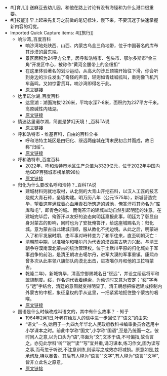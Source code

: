 - #[[育儿]] 送麻豆去幼儿园，和他在路上讨论有没有海怪和为什么港口很重要。
- #[[技能]] 早上起来先复习之前做的笔记标注，慢下来，不要沉迷于快速掌握新内容的幻觉。
- Imported Quick Capture items:  #[[旅行]]
    - 响沙湾_百度百科
        - 响沙湾地处陕西、山西、内蒙古乌金三角地带，位于中国著名的库布其沙漠的最东端。
        - 景区面积为24平方公里，居呼和浩特市、包头市、鄂尔多斯市“金三角”开发区中心，被称作“黄河金腰带上的金纽扣”
        - 在这里体验著名的划沙运动，从高大的沙丘顶端开始往下滑，你会听到身边的沙丘发出了奇怪的声音，轻则如青蛙呱呱叫，重则像飞机汽车轰鸣，又如惊雷贯耳，响沙湾即得名于此。
        - [原文链接](https://baike.baidu.com/item/%E5%93%8D%E6%B2%99%E6%B9%BE/785751)
    - 达里诺尔湖_百度百科
        - 达里湖：湖面海拔1226米，平均水深7-8米，面积约为237平方千米。高原碱性内陆湖。
        - [原文链接](https://baike.baidu.com/item/%E8%BE%BE%E9%87%8C%E8%AF%BA%E5%B0%94%E6%B9%96/1233214)
    - 情迷达里诺尔湖，简直是梦幻天境！_百科TA说
        - [原文链接](https://baike.baidu.com/tashuo/browse/content?id=b8afdc441b1a8e38626eb78f&lemmaId=1233214&fromLemmaModule=pcBottom&lemmaTitle=%E8%BE%BE%E9%87%8C%E8%AF%BA%E5%B0%94%E6%B9%96&fromModule=lemma_bottom-tashuo-article)
    - 呼和浩特市 - 维基百科，自由的百科全书
        - 呼和浩特主城区是由归化、绥远两座城在清末民初合并而成，故旧称“归绥”。
        - [原文链接](http://zh.wikipedia.org/wiki/%E5%91%BC%E5%92%8C%E6%B5%A9%E7%89%B9%E5%B8%82)
    - 呼和浩特市_百度百科
        - 2022年，呼和浩特市地区生产总值为3329亿元，位于2022年中国内地GDP百强城市榜单第98位
        - [原文链接](https://baike.baidu.com/item/%E5%91%BC%E5%92%8C%E6%B5%A9%E7%89%B9%E5%B8%82/1275232)
    - 归化为什么要改名呼和浩特？_百科TA说
        - 建城材料则就地取材，从北侧的大青山开挖石料，以汉人工匠的技艺烧就大青石砖，垒墙构建。明万历八年（公元1575年），新城营造完毕，望着这座满载着心血用青石所筑造的城池，俺答汗将其命名为“库库和屯”，即青色的城。 而俺答汗的建城举动自然引起明廷的注意。在建城完毕后，俺答汗以友好的姿态向明廷禀报此事，明廷为了彰显自身对蒙古的影响，同时也为了安抚俺答汗，给这座城赐名为：归化城。意为蒙古自此建城归顺，服从教化不扰边境。从此之后，明蒙进入了和平发展时期，由军事对峙转变为了和平往来，直至明朝灭亡：
        - 清朝前中期，以准噶尔和噶尔丹为代表的漠西蒙古势力兴起，与清王朝争夺漠南漠北蒙古的统治管理权。位于土默川平原的归化城处于军事战争的前沿，是清王朝攻击噶尔丹，进军大漠的军事重镇。康熙帝曾多次从此率领八旗部队向漠北出击，进攻噶尔丹和他的卫拉特蒙古。
        - 乾隆二年)，新城筑毕，清高宗御赐城名日“绥远”，并设立绥远将军和盟旗制度。绥，作名词代表着绳索，为动词时又意为安定；“绥”字再与“远”字结合，清廷的意图就变得明显了。清王朝想把绥远建成控制内外蒙古的中枢，象征皇权的手从这里，一把紧紧地扼住整个蒙古的咽喉。
        - [原文链接](https://baike.baidu.com/tashuo/browse/content?id=a079f3deb31dcd20d7a44b27&lemmaId=1275232&fromLemmaModule=pcBottom&lemmaTitle=%E5%91%BC%E5%92%8C%E6%B5%A9%E7%89%B9%E5%B8%82&fromModule=lemma_bottom-tashuo-article)
    - 国语是什么时候改成叫语文的，其中有什么故事？ - 知乎
        - 1964年2月1日,叶老在给友人的信中进一步回忆了“语文”的由来:
        - “语文”一名,始用于一九四九年华北人民政府教科书编审委员会选用中小学课本之时。前此中学称“国文”,小学称“国语”,至是乃统而一之。彼时同人之意,以为口头为“语”,书面为“文”,文本于语,不可偏指,故合言之。亦见此学科“听”“说”“读”“写”宜并重,诵习课本,练习作文,固为读写之事,而苟忽于听说,不注意训练,则读写之成效亦将减损。原意如是,兹承询及,特以奉告。其后有人释为“语言”“文字”,有人释为“语言”“文学”,皆非立此名之原意。
        - [原文链接](https://www.zhihu.com/question/28207168)
